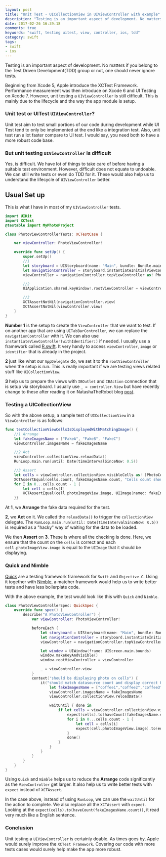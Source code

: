 ```yaml
---
layout: post
title: "Unit Test - UICollectionView in UIViewController with example"
description: "Testing is an important aspect of development. No matters if you belong to the Test Driven Development(TDD) group or not, one should never ignore tests."
date: 2017-02-26 16:39:18
comments: true
keywords: "swift, testing uitest, view, controller, ios, tdd"
category: swift
tags:
- swift
- ios
---
```


Testing is an important aspect of development. No matters if you belong to the Test Driven Development(TDD) group or not, one should never ignore tests.

Beginning from Xcode 5, Apple introduce the XCTest Framework. Performance measurement was then introduce on Xcode 6 and UI Testing on Xcode 7. However, unit testing a `UIViewController` is still difficult. This is mainly due to the lifecycle and the way the app module is setup.

### Unit test or UITest `UIViewController`?
Unit test aim to test small portions of our code during development while UI Test tend to only be implemented at the end like a integration test. Also, unit test run a lot faster compare to UI test. I would say, you need both to have a more robust code base.

### But unit testing `UIViewController` is difficult
Yes, is difficult. We have lot of things to take care of before having a suitable test environment. However, difficult does not equate to undoable. We can still write tests or even do TDD for it. These would also help us to understand the lifecycle of `UIViewController` better.

## Usual Set up
This is what I have in most of my `UIViewController` tests.

```swift
import UIKit
import XCTest
@testable import MyPhotoProject

class PhotoViewControllerTests: XCTestCase {

    var viewController: PhotoViewController!

    override func setUp() {
        super.setUp()
        //1
        let storyboard = UIStoryboard(name: "Main", bundle: Bundle.main)
        let navigationController = storyboard.instantiateInitialViewController() as! UINavigationController
        viewController = navigationController.topViewController as! PhotoViewController

        //2
        UIApplication.shared.keyWindow!.rootViewController = viewController

        //3
        XCTAssertNotNil(navigationController.view)
        XCTAssertNotNil(viewController.view)
    }
}
```
**Number 1** is the setup to create the `ViewController` that we want to test. If on another app that are using `UITabBarController`, we can replace the `navigationController` with it. We can also use `instantiateViewController(withIdentifier:)` if needed. I usually use a framework called [R.swift](https://github.com/mac-cain13/R.swift). It very handy to access `viewController`, `image` or `identifier` that is already in the project.

**2** just like what our `AppDelegate` do, we set it to the `rootViewController` when the setup is run. This is really important if we are testing views related stuff like `UICollectionView`.

**3** help us to prepare the views with `IBOutlet` and `IBAction` connection that is setup via storyboard. I usually use `_ = controller.View` but have recently change to these after reading it on NatashaTheRobot blog [post](https://www.natashatherobot.com/ios-testing-view-controllers-swift/).

### Testing a UICollectionView
So with the above setup, a sample test of `UICollectionView` in a `ViewController` is as follows:

```swift
func testCollectionViewCellsIsDisplayedWithMatchingImage() {
    //1 Arrange
    let fakeImagesName = ["FakeA", "FakeB", "FakeC"]
    viewController.imagesName = fakeImagesName

    //2 Act
    viewController.collectionView.reloadData()
    RunLoop.main.run(until: Date(timeIntervalSinceNow: 0.5))

    //3 Assert
    let cells = viewController.collectionView.visibleCells as! [PhotoCollectionViewCell]
    XCTAssertEqual(cells.count, fakeImagesName.count, "Cells count should match array.count")
    for I in 0...cells.count - 1 {
        let cell = cells[I]
        XCTAssertEqual(cell.photoImageView.image, UIImage(named: fakeImagesName[I]), "Image should be matching")
    }}
```

At **1**, we **Arrange** the fake data required for the test.

**2**, we **Act** on it. We called the `reloadData()` to trigger the `collectionView` delegate. The `RunLoop.main.run(until: Date(timeIntervalSinceNow: 0.5))` is required as a "hacky" way of waiting for the data to be loaded.

We then **Assert** on **3**. These is where all the checking is done. Here, we ensure that the count on the `cells` is correct and each `cell.photoImageView.image` is equal to the `UIImage` that it should be displaying.

### Quick and Nimble
[Quick](https://github.com/Quick/Quick) are a testing framework framework for `Swift` and `Objective-C`. Using it together with [Nimble](https://github.com/Quick/Nimble), a matcher framework would help us to write better tests and have less boilerplate code.

With the above example, the test would look like this with `Quick` and `Nimble`.

```swift
class PhotoViewControllerSpec: QuickSpec {
    override func spec() {
        describe("A PhotoViewController") {
            var viewController: PhotoViewController!

            beforeEach {
                let storyboard = UIStoryboard(name: "Main", bundle: Bundle.main)
                let navigationController = storyboard.instantiateInitialViewController() as! UINavigationController
                viewController = navigationController.topViewController as! PhotoViewController

                let window = UIWindow(frame: UIScreen.main.bounds)
                window.makeKeyAndVisible()
                window.rootViewController = viewController

                _ = viewController.view
            }
            context("should be displaying photo on cells") {
                it("should match datasource count and display correct UIImage") {
                    let fakeImagesName = ["coffee1","coffee2","coffee3","coffee4","coffee5","coffee6"]
                    viewController.imagesName = fakeImagesName
                    viewController.collectionView.reloadData()

                    waitUntil { done in
                        if let cells = viewController.collectionView.visibleCells as? [PhotoCollectionViewCell] {
                            expect(cells).to(haveCount(fakeImagesName.count))
                            for i in 0...cells.count - 1 {
                                let cell = cells[i]
                                expect(cell.photoImageView.image).to(equal(UIImage(named: fakeImagesName[i])))
                            }
                            done()
                        }
                    }
                }
            }
        }
    }
}
```
Using `Quick` and `Nimble` helps us to reduce the **Arrange** code significantly as the `ViewController` get larger. It also help us to write better tests with `expect` instead of `XCTAssert`.

In the case above, instead of using `RunLoop`, we can use the `waitUntil` for the action to complete. We also replace all the `XCTAssert` with `expect`. Looking at the `expect(cells).to(haveCount(fakeImagesName.count))`, it read very much like a English sentence.

### Conclusion
Unit testing a `UIViewController` is certainly doable. As times goes by, Apple would surely improve the `XCTest Framework`. Covering our code with more tests cases would surely help make the app more robust.
